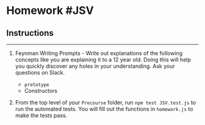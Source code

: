 # Homework #JSV

## Instructions
---
1. Feynman Writing Prompts - Write out explanations of the following concepts like you are explaining it to a 12 year old.  Doing this will help you quickly discover any holes in your understanding.  Ask your questions on Slack.
		
	* `prototype`
	* Constructors

2. From the top level of your `Precourse` folder, run `npm test JSV.test.js` to run the automated tests. You will fill out the functions in `homework.js` to make the tests pass.